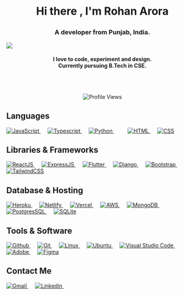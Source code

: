 <h1 align="center"> 
<p>
 <span> Hi there , I'm Rohan Arora </span> 
</p>
    
    
</h1>
<h3 align="center">A developer from Punjab, India.</h3>
<img src="https://tenor.com/bELc4.gif" >
<h4 align='center'>I love to code, experiment and design. <br> Currently pursuing B.Tech in CSE.</h4>
<p align='center' style="padding:1rem">
  <p align="center"> <img src="https://komarev.com/ghpvc/?username=Rohanarora17" alt="Profile Views" /> </p>
</p>

<h2>Languages </h2>
<p>
  <a href="https://www.javascript.com/">
    <img src="https://img.shields.io/badge/JavaScript-F7DF1E?style=for-the-badge&logo=javascript&logoColor=white" alt="JavaScript">
  </a>
  &emsp;
  <a href="https://www.typescriptlang.org/">
    <img src="https://img.shields.io/badge/typescript-%23007ACC.svg?style=for-the-badge&logo=typescript&logoColor=white" alt="Typescript">
  </a>
  &emsp;
  <a href="https://www.python.org/">
    <img src="https://img.shields.io/badge/Python-3776ab?style=for-the-badge&logo=python&logoColor=white" alt="Python">
  </a>
  &emsp; 
  &emsp; 
  <a href="https://www.w3.org/html/"> 
    <img src="https://img.shields.io/badge/HTML5-E34F26?style=for-the-badge&logo=html5&logoColor=white" alt="HTML">
  </a>
  &emsp;
  <a href="https://www.w3schools.com/css/">
    <img src="https://img.shields.io/badge/CSS-239120?&style=for-the-badge&logo=css3&logoColor=white" alt="CSS">
  </a>
</p>


<h2> Libraries & Frameworks </h2>
<p>
  <a href="https://reactjs.org/">
    <img src="https://img.shields.io/badge/react-%2320232a.svg?style=for-the-badge&logo=react&logoColor=%2361DAFB" alt="ReactJS">
  </a>
  &emsp;
  <a href="https://expressjs.com">
    <img src="https://img.shields.io/badge/express.js-%23404d59.svg?style=for-the-badge&logo=express&logoColor=%2361DAFB" alt="ExpressJS">
  </a> 
  &emsp;
  <a href="https://expressjs.com">
    <img src="https://img.shields.io/badge/Flutter-%2302569B.svg?style=for-the-badge&logo=Flutter&logoColor=white" alt="Flutter">
  </a> 
  &emsp;
  <a href="https://www.djangoproject.com/">
    <img src="https://img.shields.io/badge/django-%23092E20.svg?style=for-the-badge&logo=django&logoColor=white" alt="Django">
  </a> 
  &emsp;
  <a href="https://getbootstrap.com/">
    <img src="https://img.shields.io/badge/bootstrap-%23563D7C.svg?style=for-the-badge&logo=bootstrap&logoColor=white" alt="Bootstrap">
  </a>
  &emsp;
  <a href="https://tailwindcss.com/">
    <img src="https://img.shields.io/badge/tailwindcss-%2338B2AC.svg?style=for-the-badge&logo=tailwind-css&logoColor=white" alt="TailwindCSS">
  </a>
</p>

<h2> Database & Hosting </h2>
<p>
  <a href="https://www.heroku.com/">
    <img src="https://img.shields.io/badge/heroku-%23430098.svg?style=for-the-badge&logo=heroku&logoColor=white" alt="Heroku">
  </a>
  &emsp;
  <a href="https://netlify.app">
    <img src="https://img.shields.io/badge/netlify-%23000000.svg?style=for-the-badge&logo=netlify&logoColor=#00C7B7" alt="Netlify">
  </a>
  &emsp;
  <a href="https://vercel.com">
    <img src="https://img.shields.io/badge/vercel-%23000000.svg?style=for-the-badge&logo=vercel&logoColor=white" alt="Vercel">
  </a>
  &emsp;
  <a href="https://aws.amazon.com/">
    <img src="https://img.shields.io/badge/AWS-%23FF9900.svg?style=for-the-badge&logo=amazon-aws&logoColor=white" alt="AWS">
  </a> 
  &emsp;
    <a href="https://docs.mongodb.com/">
      <img src="https://img.shields.io/badge/MongoDB-4EA94B?style=for-the-badge&logo=mongodb&logoColor=white" alt="MongoDB" >
    </a>
  &emsp;
  <a href="https://www.postgresql.org/docs/">
    <img src ="https://img.shields.io/badge/PostgreSQL-316192?style=for-the-badge&logo=postgresql&logoColor=white" alt="PostgresSQL" >
  </a>
  &emsp;
  <a href="https://www.sqlite.org/">
    <img src ="https://img.shields.io/badge/SQLite-07405E?style=for-the-badge&logo=sqlite&logoColor=white" alt="SQLite">
  </a>
</p>


<h2> Tools & Software </h2>
<p>
  <a href="https://github.com/">
    <img src="https://img.shields.io/badge/github-%23121011.svg?style=for-the-badge&logo=github&logoColor=white" alt="Github" >
  </a>
  &emsp;
  <a href="https://git-scm.com/">
    <img src="https://img.shields.io/badge/Git-F05032?style=for-the-badge&logo=git&logoColor=white" alt="Git" >
  </a>
  &emsp;
  <a href="https://www.linux.org/">
      <img src="https://img.shields.io/badge/Linux-FCC624?style=for-the-badge&logo=linux&logoColor=black" alt="Linux" >
  </a>
  &emsp;
  <a href="https://ubuntu.com/">
     <img src="https://img.shields.io/badge/Ubuntu-E95420?style=for-the-badge&logo=ubuntu&logoColor=white" alt="Ubuntu" >
  </a>
  &emsp;
  <a href="https://code.visualstudio.com/">
      <img src="https://img.shields.io/badge/Visual_Studio_Code-0078D4?style=for-the-badge&logo=visual%20studio%20code&logoColor=white" alt="Visual Studio Code" >
  </a>
  &emsp;
  <a href="https://www.adobe.com/">
      <img src="https://img.shields.io/badge/adobe-%23FF0000.svg?style=for-the-badge&logo=adobe&logoColor=white" alt="Adobe" >
  </a>
  &emsp;
  <a href="https://www.figma.com/">
      <img alt="Figma" src="https://img.shields.io/badge/figma-%23F24E1E.svg?style=for-the-badge&logo=figma&logoColor=white">
  </a>
</p>

<h2> Contact Me </h2>
<p>
  <a href="mailto:rohanarora494@gmail.com">
    <img src="https://img.shields.io/badge/Gmail-D14836?style=for-the-badge&logo=gmail&logoColor=white" alt="Gmail">
  </a>
  &emsp;
  <a href="https://www.linkedin.com/in/rohan221b/">
    <img src="https://img.shields.io/badge/linkedin-%230077B5.svg?style=for-the-badge&logo=linkedin&logoColor=white" alt="Linkedin">
  </a> 
  &emsp;
  
</p>



